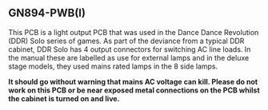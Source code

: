 ## GN894-PWB(I)

This PCB is a light output PCB that was used in the Dance Dance Revolution (DDR) Solo series  of games. As part of the deviance from a typical DDR cabinet, DDR Solo has 4 output connectors for switching AC line loads. In the manual these are labelled as use for external lamps and in the deluxe stage models, they used mains rated lamps in the 8 side lamps.

**It should go without warning that mains AC voltage can kill. Please do not work on this PCB or be near exposed metal connections on the PCB whilst the cabinet is turned on and live.**